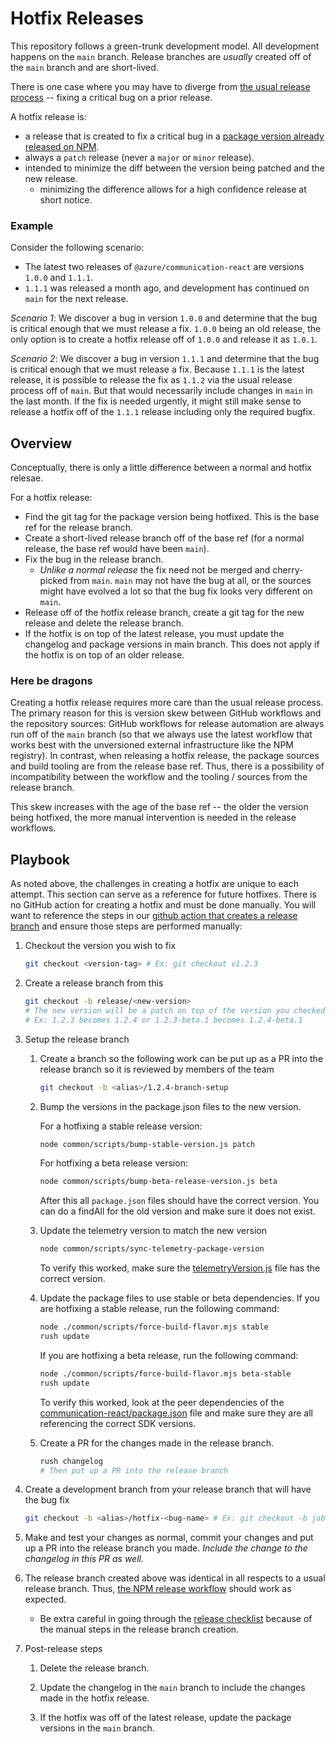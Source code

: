 # Hotfix Releases

This repository follows a green-trunk development model. All development happens on the `main` branch. Release branches are *usually* created off of the `main` branch and are short-lived.

There is one case where you may have to diverge from [the usual release process](./creating-a-release.md) -- fixing a critical bug on a prior release.

A hotfix release is:

- a release that is created to fix a critical bug in a [package version already released on NPM](https://www.npmjs.com/package/@azure/communication-react?activeTab=versions).
- always a `patch` release (never a `major` or `minor` release).
- intended to minimize the diff between the version being patched and the new release.
  - minimizing the difference allows for a high confidence release at short notice.

### Example

Consider the following scenario:

- The latest two releases of `@azure/communication-react` are versions `1.0.0` and `1.1.1`.
- `1.1.1` was released a month ago, and development has continued on `main` for the next release.

*Scenario 1*: We discover a bug in version `1.0.0` and determine that the bug is critical enough that we must release a fix. `1.0.0` being an old release, the only option is to create a hotfix release off of `1.0.0` and release it as `1.0.1`.

*Scenario 2*: We discover a bug in version `1.1.1` and determine that the bug is critical enough that we must release a fix. Because `1.1.1` is the latest release, it is possible to release the fix as `1.1.2` via the usual release process off of `main`. But that would necessarily include changes in `main` in the last month. If the fix is needed urgently, it might still make sense to release a hotfix off of the `1.1.1` release including only the required bugfix.

## Overview

Conceptually, there is only a little difference between a normal and hotfix relesae.

For a hotfix release:

- Find the git tag for the package version being hotfixed. This is the base ref for the release branch.
- Create a short-lived release branch off of the base ref (for a normal release, the base ref would have been `main`).
- Fix the bug in the release branch.
  - *Unlike a normal release* the fix need not be merged and cherry-picked from `main`. `main` may not have the bug at all, or the sources might have evolved a lot so that the bug fix looks very different on `main`.
- Release off of the hotfix release branch, create a git tag for the new release and delete the release branch.
- If the hotfix is on top of the latest release, you must update the changelog and package versions in main branch. This does not apply if the hotfix is on top of an older release.

### Here be dragons

Creating a hotfix release requires more care than the usual release process. The primary reason for this is version skew between GitHub workflows and the repository sources: GitHub workflows for release automation are always run off of the `main` branch (so that we always use the latest workflow that works best with the unversioned external infrastructure like the NPM registry). In contrast, when releasing a hotfix release, the package sources and build tooling are from the release base ref. Thus, there is a possibility of incompatibility between the workflow and the tooling / sources from the release branch.

This skew increases with the age of the base ref -- the older the version being hotfixed, the more manual intervention is needed in the release workflows.

## Playbook

As noted above, the challenges in creating a hotfix are unique to each attempt. This section can serve as a reference for future hotfixes. There is no GitHub action for creating a hotfix and must be done manually. You will want to reference the steps in our [github action that creates a release branch](../../.github/workflows/create-release-branch.yml) and ensure those steps are performed manually:

1. Checkout the version you wish to fix

    ```bash
    git checkout <version-tag> # Ex: git checkout v1.2.3
    ```

1. Create a release branch from this

    ```bash
    git checkout -b release/<new-version>
    # The new version will be a patch on top of the version you checked out
    # Ex: 1.2.3 becomes 1.2.4 or 1.2.3-beta.1 becomes 1.2.4-beta.1
    ```

1. Setup the release branch

   1. Create a branch so the following work can be put up as a PR into the release branch so it is reviewed by members of the team

      ```bash
      git checkout -b <alias>/1.2.4-branch-setup
      ```

   1. Bump the versions in the package.json files to the new version.

      For a hotfixing a stable release version:

      ```bash
      node common/scripts/bump-stable-version.js patch
      ```

      For hotfixing a beta release version:

      ```bash
      node common/scripts/bump-beta-release-version.js beta
      ```

      After this all `package.json` files should have the correct version. You can do a findAll for the old version and make sure it does not exist.

   1. Update the telemetry version to match the new version

       ```bash
       node common/scripts/sync-telemetry-package-version
       ```

       To verify this worked, make sure the [telemetryVersion.js](../../packages/acs-ui-common/src/telemetryVersion.js) file has the correct version.

   1. Update the package files to use stable or beta dependencies. If you are hotfixing a stable release, run the following command:

      ```bash
      node ./common/scripts/force-build-flavor.mjs stable
      rush update
      ```

      If you are hotfixing a beta release, run the following command:

      ```bash
      node ./common/scripts/force-build-flavor.mjs beta-stable
      rush update
      ```

      To verify this worked, look at the peer dependencies of the [communication-react/package.json](../../packages/communication-react/package.json) file and make sure they are all referencing the correct SDK versions.

   1. Create a PR for the changes made in the release branch.

        ```bash
        rush changelog
        # Then put up a PR into the release branch
        ```

1. Create a development branch from your release branch that will have the bug fix

    ```bash
    git checkout -b <alias>/hotfix-<bug-name> # Ex: git checkout -b jaburnsi/fix-security-flaw-in-fetch-function
    ```

1. Make and test your changes as normal, commit your changes and put up a PR into the release branch you made. *Include the change to the changelog in this PR as well.*

1. The release branch created above was identical in all respects to a usual release branch. Thus, [the NPM release workflow](./creating-a-release.md#step-3-publish-to-npm) should work as expected.

   - Be extra careful in going through the [release checklist](./release-checklist.md) because of the manual steps in the release branch creation.

1. Post-release steps

   1. Delete the release branch.

   1. Update the changelog in the `main` branch to include the changes made in the hotfix release.

   1. If the hotfix was off of the latest release, update the package versions in the `main` branch.
